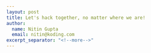 ```yaml
---
layout: post
title: Let's hack together, no matter where we are!
author:
  name: Nitin Gupta
  email: nitin@koding.com
excerpt_separator: "<!--more-->"
---
```


